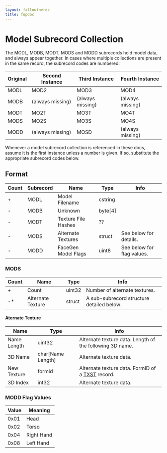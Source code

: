 ```yaml
---
layout: falloutnvrec
title: fopdoc
---
```

Model Subrecord Collection
======================

The MODL, MODB, MODT, MODS and MODD subrecords hold model data, and always appear together. In cases where multiple collections are present in the same record, the subrecord codes are numbered:

Original | Second Instance | Third Instance | Fourth Instance
---------|-----------------|----------------|----------------
MODL | MOD2 | MOD3 | MOD4
MODB | (always missing) | (always missing) | (always missing)
MODT | MO2T | MO3T | MO4T
MODS | MO2S | MO3S | MO4S
MODD | (always missing) | MOSD | (always missing)

Whenever a model subrecord collection is referenced in these docs, assume it is the first instance unless a number is given. If so, substitute the appropriate subrecord codes below.

## Format

Count | Subrecord | Name | Type | Info
------|-------|------|------|-----
+ | MODL | Model Filename | cstring |
- | MODB | Unknown | byte[4] |
- | MODT | Texture File Hashes | ?? |
- | MODS | Alternate Textures | struct | See below for details.
- | MODD | FaceGen Model Flags | uint8 | See below for flag values.

### MODS

Count | Name | Type | Info
------|------|------|-----
+ | Count | uint32 | Number of alternate textures.
-* | Alternate Texture | struct | A sub-subrecord structure detailed below.

#### Aternate Texture

Name | Type | Info
-----|------|-----
Name Length | uint32 | Alternate texture data. Length of the following 3D name.
3D Name | char[Name Length] | Alternate texture data.
New Texture | formid | Alternate texture data. FormID of a [TXST](../TXST.md) record.
3D Index | int32 | Alternate texture data.

### MODD Flag Values

Value | Meaning
------|--------
0x01 | Head
0x02 | Torso
0x04 | Right Hand
0x08 | Left Hand
